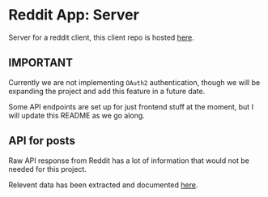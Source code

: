 # Reddit App: Server

Server for a reddit client, this client repo is hosted [here](https://github.com/Chuck-Gibson/reddit-app).

## IMPORTANT

Currently we are not implementing `OAuth2` authentication, though we will
be expanding the project and add this feature in a future date.

Some API endpoints are set up for just frontend stuff at the moment,
but I will update this README as we go along.

## API for posts

Raw API response from Reddit has a lot of information that would not be needed
for this project.

Relevent data has been extracted and documented [here](./docs/reddit-posts-api.md).
